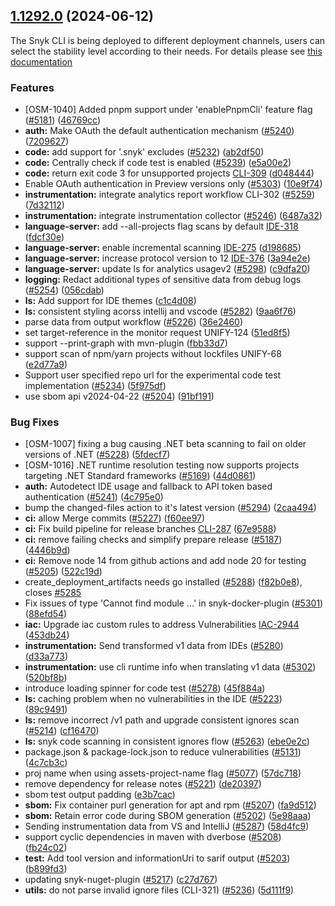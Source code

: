 ## [1.1292.0](https://github.com/snyk/snyk/compare/v1.1291.0...v1.1292.0) (2024-06-12)

The Snyk CLI is being deployed to different deployment channels, users can select the stability level according to their needs. For details please see [this documentation](https://docs.snyk.io/snyk-cli/releases-and-channels-for-the-snyk-cli)

### Features

- [OSM-1040] Added pnpm support under 'enablePnpmCli' feature flag ([#5181](https://github.com/snyk/snyk/issues/5181)) ([46769cc](https://github.com/snyk/snyk/commit/46769ccefc0c9ca98a44ad4bdd2b4d8161294dbf))
- **auth:** Make OAuth the default authentication mechanism ([#5240](https://github.com/snyk/snyk/issues/5240)) ([7209627](https://github.com/snyk/snyk/commit/720962705ca023317c752b5429bff8417a5fd974))
- **code:** add support for '.snyk' excludes ([#5232](https://github.com/snyk/snyk/issues/5232)) ([ab2df50](https://github.com/snyk/snyk/commit/ab2df50dd688a0340e6dc9fe2370dea859e52a46))
- **code:** Centrally check if code test is enabled ([#5239](https://github.com/snyk/snyk/issues/5239)) ([e5a00e2](https://github.com/snyk/snyk/commit/e5a00e24cbe17b3b9859a39d74f1fe85e773ae4b))
- **code:** return exit code 3 for unsupported projects [CLI-309](<[#5264](https://github.com/snyk/snyk/issues/5264)>) ([d048444](https://github.com/snyk/snyk/commit/d048444ff78e1937168b6496e011fd67c83c709b))
- Enable OAuth authentication in Preview versions only ([#5303](https://github.com/snyk/snyk/issues/5303)) ([10e9f74](https://github.com/snyk/snyk/commit/10e9f744eba3b073be216fd4da03539d1e19a2c5))
- **instrumentation:** integrate analytics report workflow CLI-302 ([#5259](https://github.com/snyk/snyk/issues/5259)) ([7d32112](https://github.com/snyk/snyk/commit/7d32112e921ff3d5f5e6dde3d75aec16e12f0de5))
- **instrumentation:** integrate instrumentation collector ([#5246](https://github.com/snyk/snyk/issues/5246)) ([6487a32](https://github.com/snyk/snyk/commit/6487a320ced06d9a28ce5b4f814c76c34039b2ed))
- **language-server:** add --all-projects flag scans by default [IDE-318](<[#5247](https://github.com/snyk/snyk/issues/5247)>) ([fdcf30e](https://github.com/snyk/snyk/commit/fdcf30e7421b7f8342d11003508f293661264a66))
- **language-server:** enable incremental scanning [IDE-275](<[#5291](https://github.com/snyk/snyk/issues/5291)>) ([d198685](https://github.com/snyk/snyk/commit/d1986856b152419e1712fa2c35b9b73303c428f9))
- **language-server:** increase protocol version to 12 [IDE-376](<[#5304](https://github.com/snyk/snyk/issues/5304)>) ([3a94e2e](https://github.com/snyk/snyk/commit/3a94e2e1ed9aba121a5b89c662372c9548e7b137))
- **language-server:** update ls for analytics usagev2 ([#5298](https://github.com/snyk/snyk/issues/5298)) ([c9dfa20](https://github.com/snyk/snyk/commit/c9dfa20f3a50c1eb8ebc89dac08379def11e7403))
- **logging:** Redact additional types of sensitive data from debug logs ([#5254](https://github.com/snyk/snyk/issues/5254)) ([056cdab](https://github.com/snyk/snyk/commit/056cdab070102aec927db831090b5bb82df9d31e))
- **ls:** Add support for IDE themes ([c1c4d08](https://github.com/snyk/snyk/commit/c1c4d0805252ee96c7e081edd6b4e42a23cee3b8))
- **ls:** consistent styling acorss intellij and vscode ([#5282](https://github.com/snyk/snyk/issues/5282)) ([9aa6f76](https://github.com/snyk/snyk/commit/9aa6f76201661e8270a92ccc38c75285df435634))
- parse data from output workflow ([#5226](https://github.com/snyk/snyk/issues/5226)) ([36e2460](https://github.com/snyk/snyk/commit/36e246033ef3e1561a2c75ed3b5cbf65b4a09252))
- set target-reference in the monitor request UNIFY-124 ([51ed8f5](https://github.com/snyk/snyk/commit/51ed8f53595d7545537900762836823ced29c958))
- support --print-graph with mvn-plugin ([fbb33d7](https://github.com/snyk/snyk/commit/fbb33d7e17f5866501abd4e4022e86eecb390415))
- support scan of npm/yarn projects without lockfiles UNIFY-68 ([e2d77a9](https://github.com/snyk/snyk/commit/e2d77a93da3701f4ade32e7432f870945c3763b2))
- Support user specified repo url for the experimental code test implementation ([#5234](https://github.com/snyk/snyk/issues/5234)) ([5f975df](https://github.com/snyk/snyk/commit/5f975df04fa29ad0d9f1a102f0365c4626446b5e))
- use sbom api v2024-04-22 ([#5204](https://github.com/snyk/snyk/issues/5204)) ([91bf191](https://github.com/snyk/snyk/commit/91bf1911997534c0bc2a6c0e093cf113f1292c49))

### Bug Fixes

- [OSM-1007] fixing a bug causing .NET beta scanning to fail on older versions of .NET ([#5228](https://github.com/snyk/snyk/issues/5228)) ([5fdecf7](https://github.com/snyk/snyk/commit/5fdecf72e6f370bd31baadce6d1e5273018798c1))
- [OSM-1016] .NET runtime resolution testing now supports projects targeting .NET Standard frameworks ([#5169](https://github.com/snyk/snyk/issues/5169)) ([44d0861](https://github.com/snyk/snyk/commit/44d0861e41de81f847c6b57c74a67c5fc816e9df))
- **auth:** Autodetect IDE usage and fallback to API token based authentication ([#5241](https://github.com/snyk/snyk/issues/5241)) ([4c795e0](https://github.com/snyk/snyk/commit/4c795e008e17386ac04466a45a9785e81258853b))
- bump the changed-files action to it's latest version ([#5294](https://github.com/snyk/snyk/issues/5294)) ([2caa494](https://github.com/snyk/snyk/commit/2caa494bdcdf6076793616dcc81659fd28e5299d))
- **ci:** allow Merge commits ([#5227](https://github.com/snyk/snyk/issues/5227)) ([f60ee97](https://github.com/snyk/snyk/commit/f60ee97aa2e2dd19b940f716cec9f2345b0a9efc))
- **ci:** Fix build pipeline for release branches [CLI-287](<[#5195](https://github.com/snyk/snyk/issues/5195)>) ([67e9588](https://github.com/snyk/snyk/commit/67e9588ae29bf7f756089aa1250b253de4b45bc6))
- **ci:** remove failing checks and simplify prepare release ([#5187](https://github.com/snyk/snyk/issues/5187)) ([4446b9d](https://github.com/snyk/snyk/commit/4446b9d16ce88637b009cf9026a87f2525e67ebf))
- **ci:** Remove node 14 from github actions and add node 20 for testing ([#5205](https://github.com/snyk/snyk/issues/5205)) ([522c19d](https://github.com/snyk/snyk/commit/522c19dc367230c8815f85185cd6224869f406cb))
- create_deployment_artifacts needs go installed ([#5288](https://github.com/snyk/snyk/issues/5288)) ([f82b0e8](https://github.com/snyk/snyk/commit/f82b0e8e77204c4263f64fa654d0bf6efc12cbc0)), closes [#5285](https://github.com/snyk/snyk/issues/5285)
- Fix issues of type 'Cannot find module ...' in snyk-docker-plugin ([#5301](https://github.com/snyk/snyk/issues/5301)) ([88efd54](https://github.com/snyk/snyk/commit/88efd549956513fd3052de8af47da5d0a1bfb477))
- **iac:** Upgrade iac custom rules to address Vulnerabilities [IAC-2944](<[#5191](https://github.com/snyk/snyk/issues/5191)>) ([453db24](https://github.com/snyk/snyk/commit/453db24fb3fa8e58e4a69920ba18045ecbd650a2))
- **instrumentation:** Send transformed v1 data from IDEs ([#5280](https://github.com/snyk/snyk/issues/5280)) ([d33a773](https://github.com/snyk/snyk/commit/d33a7734affc5b98d4dc89234c679452de9e8213))
- **instrumentation:** use cli runtime info when translating v1 data ([#5302](https://github.com/snyk/snyk/issues/5302)) ([520bf8b](https://github.com/snyk/snyk/commit/520bf8be042d815735d9e40172eb40aeb4c20157))
- introduce loading spinner for code test ([#5278](https://github.com/snyk/snyk/issues/5278)) ([45f884a](https://github.com/snyk/snyk/commit/45f884a08ba9a771262d2cc9e56a0397ce1778f0))
- **ls:** caching problem when no vulnerabilities in the IDE ([#5223](https://github.com/snyk/snyk/issues/5223)) ([89c9491](https://github.com/snyk/snyk/commit/89c949162edd89d0553b6e6cbb1c14c62379eae9))
- **ls:** remove incorrect /v1 path and upgrade consistent ignores scan ([#5214](https://github.com/snyk/snyk/issues/5214)) ([cf16470](https://github.com/snyk/snyk/commit/cf16470090b6f1db7fd7f7577a243e4d356d843f))
- **ls:** snyk code scanning in consistent ignores flow ([#5263](https://github.com/snyk/snyk/issues/5263)) ([ebe0e2c](https://github.com/snyk/snyk/commit/ebe0e2ce0938a729c4115c6ca739654cad101751))
- package.json & package-lock.json to reduce vulnerabilities ([#5131](https://github.com/snyk/snyk/issues/5131)) ([4c7cb3c](https://github.com/snyk/snyk/commit/4c7cb3cd0931e0b8717425ac4857b116cee001ee))
- proj name when using assets-project-name flag ([#5077](https://github.com/snyk/snyk/issues/5077)) ([57dc718](https://github.com/snyk/snyk/commit/57dc7189eb6c353041b8526af3fe939b0526d996))
- remove dependency for release notes ([#5221](https://github.com/snyk/snyk/issues/5221)) ([de20397](https://github.com/snyk/snyk/commit/de203976940f2b5525d9befa41213bf09f72f804))
- sbom test output padding ([e3b7cac](https://github.com/snyk/snyk/commit/e3b7cac1b3fc628407e1ba520302f3569684d115))
- **sbom:** Fix container purl generation for apt and rpm ([#5207](https://github.com/snyk/snyk/issues/5207)) ([fa9d512](https://github.com/snyk/snyk/commit/fa9d512512203adcdc133ed988ac260543f8816a))
- **sbom:** Retain error code during SBOM generation ([#5202](https://github.com/snyk/snyk/issues/5202)) ([5e98aaa](https://github.com/snyk/snyk/commit/5e98aaa6b14fe2d3622a3cc1ce76b655f43bb42c))
- Sending instrumentation data from VS and IntelliJ ([#5287](https://github.com/snyk/snyk/issues/5287)) ([58d4fc9](https://github.com/snyk/snyk/commit/58d4fc95b0513d0b50eaad8ad04badeb8894a5e2))
- support cyclic dependencies in maven with dverbose ([#5208](https://github.com/snyk/snyk/issues/5208)) ([fb24c02](https://github.com/snyk/snyk/commit/fb24c024a8bee69ae59acf79adfac7866255b2b7))
- **test:** Add tool version and informationUri to sarif output ([#5203](https://github.com/snyk/snyk/issues/5203)) ([b899fd3](https://github.com/snyk/snyk/commit/b899fd3af211e8b95656a08b9b0ecefc086ef5d5))
- updating snyk-nuget-plugin ([#5217](https://github.com/snyk/snyk/issues/5217)) ([c27d767](https://github.com/snyk/snyk/commit/c27d7671c1c9d20089f10663b71875e6bcf05481))
- **utils:** do not parse invalid ignore files (CLI-321) ([#5236](https://github.com/snyk/snyk/issues/5236)) ([5d111f9](https://github.com/snyk/snyk/commit/5d111f9c11c8189d168fbfee16e494d0ccd5099d))
